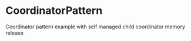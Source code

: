 # CoordinatorPattern
Coordinator pattern example with self managed child coordinator memory release 
